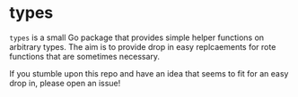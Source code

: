 types
=====

`types` is a small Go package that provides simple helper functions on
arbitrary types. The aim is to provide drop in easy replcaements for rote
functions that are sometimes necessary.

If you stumble upon this repo and have an idea that seems to fit for an easy
drop in, please open an issue!
